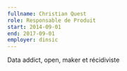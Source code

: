 ```yaml
---
fullname: Christian Quest
role: Responsable de Produit
start: 2014-09-01
end: 2017-09-01
employer: dinsic
---
```


Data addict, open, maker et récidiviste
